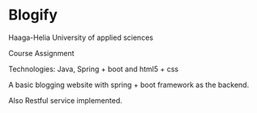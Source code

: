 # Blogify
Haaga-Helia University of applied sciences

Course Assignment 

Technologies: Java, Spring + boot and html5 + css

A basic blogging website with spring + boot framework as the backend.

Also Restful service implemented.

